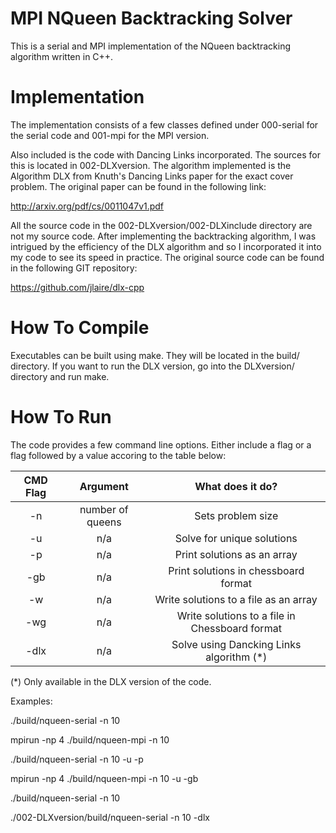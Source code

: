 MPI NQueen Backtracking Solver
==============================

This is a serial and MPI implementation of the NQueen backtracking algorithm
written in C++. 


Implementation
==============

The implementation consists of a few classes defined under 000-serial for the
serial code and 001-mpi for the MPI version.

Also included is the code with Dancing Links incorporated. The sources for
this is located in 002-DLXversion. The algorithm implemented is the
Algorithm DLX from Knuth's Dancing Links paper for the exact cover problem.
The original paper can be found in the following link:

http://arxiv.org/pdf/cs/0011047v1.pdf

All the source code in the 002-DLXversion/002-DLXinclude directory are not my
source code. After implementing the backtracking algorithm, I was intrigued
by the efficiency of the DLX algorithm and so I incorporated it into my code
to see its speed in practice. The original source code can be found in the
following GIT repository:

https://github.com/jlaire/dlx-cpp


How To Compile
==============

Executables can be built using make. They will be located in the build/
directory.  If you want to run the DLX version, go into the DLXversion/
directory and run make.


How To Run
==========

The code provides a few command line options.  Either include a flag or a flag
followed by a value accoring to the table below:

  | CMD Flag | Argument         | What does it do?                               |
  | :------: | :--------------: | :--------------------------------------------: | 
  |   -n     | number of queens | Sets problem size                              |
  |   -u     | n/a              | Solve for unique solutions                     |
  |   -p     | n/a              | Print solutions as an array                    |
  |   -gb    | n/a              | Print solutions in chessboard format           |
  |   -w     | n/a              | Write solutions to a file as an array          |
  |   -wg    | n/a              | Write solutions to a file in Chessboard format |
  |   -dlx   | n/a              | Solve using Dancking Links algorithm (*)       |

(*) Only available in the DLX version of the code.

Examples:

./build/nqueen-serial -n 10

mpirun -np 4 ./build/nqueen-mpi -n 10

./build/nqueen-serial -n 10 -u -p

mpirun -np 4 ./build/nqueen-mpi	-n 10 -u -gb

./build/nqueen-serial -n 10

./002-DLXversion/build/nqueen-serial -n 10 -dlx